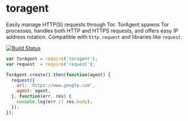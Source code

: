 # toragent

Easily manage HTTP(S) requests through Tor. TorAgent spawns Tor processes,
handles both HTTP and HTTPS requests, and offers easy IP address rotation.
Compatible with `http.request` and libraries like `request`.

[![Build Status](https://travis-ci.org/danielstjules/toragent.svg?branch=master)](https://travis-ci.org/danielstjules/toragent)

``` javascript
var TorAgent = require('toragent');
var request  = require('request');

TorAgent.create().then(function(agent) {
  request({
    url: 'https://www.google.com',
    agent: agent,
  }, function(err, res) {
    console.log(err || res.body);
  });
});
```
